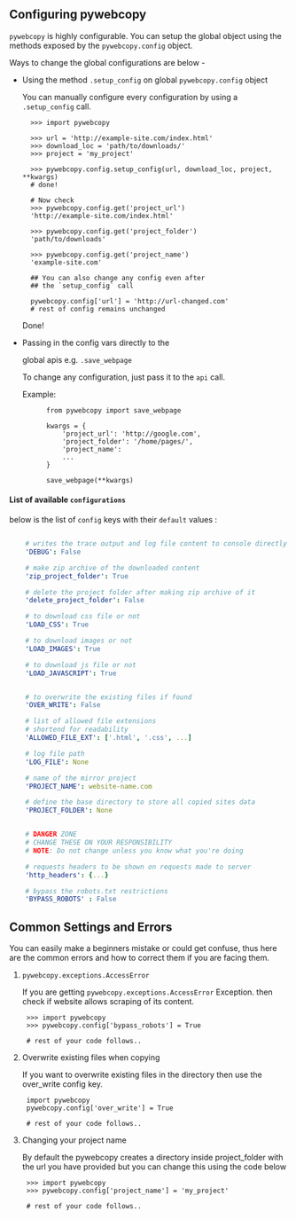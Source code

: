 ## Configuring pywebcopy

`pywebcopy` is highly configurable. You can setup the global object
using the methods exposed by the `pywebcopy.config` object.

Ways to change the global configurations are below -

- Using the method `.setup_config`  on global `pywebcopy.config` object

    You can manually configure every configuration by using a 
    `.setup_config` call.
    
        >>> import pywebcopy
    
        >>> url = 'http://example-site.com/index.html'
        >>> download_loc = 'path/to/downloads/'
        >>> project = 'my_project'
    
        >>> pywebcopy.config.setup_config(url, download_loc, project, **kwargs)
        # done!
    
        # Now check
        >>> pywebcopy.config.get('project_url')
        'http://example-site.com/index.html'
    
        >>> pywebcopy.config.get('project_folder')
        'path/to/downloads'
    
        >>> pywebcopy.config.get('project_name')
        'example-site.com'
    
        ## You can also change any config even after
        ## the `setup_config` call
    
        pywebcopy.config['url'] = 'http://url-changed.com'
        # rest of config remains unchanged

    Done!


- Passing in the config vars directly to the 

    global apis e.g. `.save_webpage`

    To change any configuration, just pass it to the `api` call.

    Example:
    
            from pywebcopy import save_webpage
    
            kwargs = {
                'project_url': 'http://google.com',
                'project_folder': '/home/pages/',
                'project_name': 
                ...
            }
        
            save_webpage(**kwargs)
        
#### List of available `configurations`
    
below is the list of `config` keys with their `default` values :

```yaml

    # writes the trace output and log file content to console directly
    'DEBUG': False  

    # make zip archive of the downloaded content
    'zip_project_folder': True

    # delete the project folder after making zip archive of it
    'delete_project_folder': False

    # to download css file or not
    'LOAD_CSS': True

    # to download images or not
    'LOAD_IMAGES': True

    # to download js file or not
    'LOAD_JAVASCRIPT': True


    # to overwrite the existing files if found
    'OVER_WRITE': False

    # list of allowed file extensions
    # shortend for readability
    'ALLOWED_FILE_EXT': ['.html', '.css', ...]

    # log file path
    'LOG_FILE': None

    # name of the mirror project
    'PROJECT_NAME': website-name.com

    # define the base directory to store all copied sites data
    'PROJECT_FOLDER': None


    # DANGER ZONE
    # CHANGE THESE ON YOUR RESPONSIBILITY
    # NOTE: Do not change unless you know what you're doing

    # requests headers to be shown on requests made to server
    'http_headers': {...}

    # bypass the robots.txt restrictions
    'BYPASS_ROBOTS' : False
```

## Common Settings and Errors

You can easily make a beginners mistake or could get confuse,
thus here are the common errors and how to correct them if you
are facing them. 

1. `pywebcopy.exceptions.AccessError`

    If you are getting `pywebcopy.exceptions.AccessError` Exception.
    then check if website allows scraping of its content.

        >>> import pywebcopy
        >>> pywebcopy.config['bypass_robots'] = True
        
        # rest of your code follows..


2. Overwrite existing files when copying
    
    If you want to overwrite existing files in the directory then
    use the over_write config key.

        import pywebcopy
        pywebcopy.config['over_write'] = True
        
        # rest of your code follows..


3. Changing your project name
    
    By default the pywebcopy creates a directory inside project_folder
    with the url you have provided but you can change this using the code 
    below

        >>> import pywebcopy
        >>> pywebcopy.config['project_name'] = 'my_project'
    
        # rest of your code follows..
        

